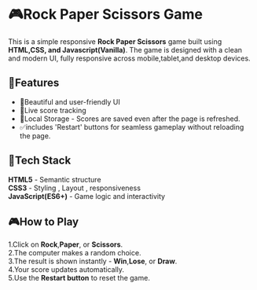 # 🎮Rock Paper Scissors Game  

This is a simple responsive **Rock Paper Scissors** game built using **HTML,CSS, and Javascript(Vanilla)**. The game is designed with a clean and modern UI, fully responsive across mobile,tablet,and desktop devices.  

## 🚀Features  

- 🎨Beautiful and user-friendly UI  
- 🔢Live score tracking  
- 💾Local Storage - Scores are saved even after the page is refreshed.  
- ✅includes 'Restart' buttons for seamless gameplay without reloading the page.  

## 🔧Tech Stack  

**HTML5** - Semantic structure  
**CSS3** - Styling , Layout , responsiveness  
**JavaScript(ES6+)** - Game logic and interactivity  

## 🎮How to Play  

1.Click on **Rock**,**Paper**, or **Scissors**.  
2.The computer makes a random choice.  
3.The result is shown instantly - **Win**,**Lose**, or **Draw**.  
4.Your score updates automatically.  
5.Use the **Restart button** to reset the game.  


